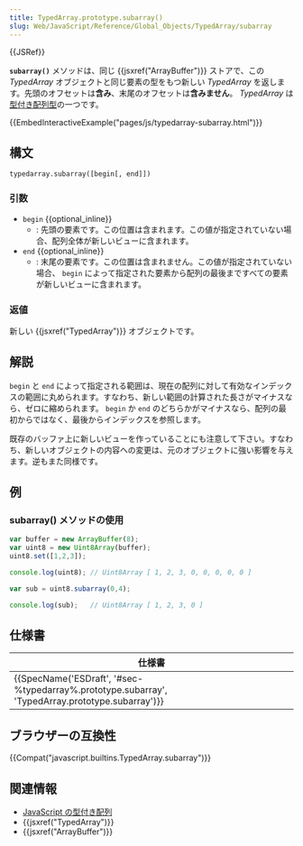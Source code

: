 ```yaml
---
title: TypedArray.prototype.subarray()
slug: Web/JavaScript/Reference/Global_Objects/TypedArray/subarray
---
```

{{JSRef}}

**`subarray()`** メソッドは、同じ {{jsxref("ArrayBuffer")}} ストアで、この _TypedArray_ オブジェクトと同じ要素の型をもつ新しい _TypedArray_ を返します。先頭のオフセットは**含み**、末尾のオフセットは**含みません**。 _TypedArray_ は[型付き配列型](/ja/docs/Web/JavaScript/Reference/Global_Objects/TypedArray#TypedArray_objects)の一つです。

{{EmbedInteractiveExample("pages/js/typedarray-subarray.html")}}

## 構文

```
typedarray.subarray([begin[, end]])
```

### 引数

- `begin` {{optional_inline}}
  - : 先頭の要素です。この位置は含まれます。この値が指定されていない場合、配列全体が新しいビューに含まれます。
- `end` {{optional_inline}}
  - : 末尾の要素です。この位置は含まれません。この値が指定されていない場合、 `begin` によって指定された要素から配列の最後まですべての要素が新しいビューに含まれます。

### 返値

新しい {{jsxref("TypedArray")}} オブジェクトです。

## 解説

`begin` と `end` によって指定される範囲は、現在の配列に対して有効なインデックスの範囲に丸められます。すなわち、新しい範囲の計算された長さがマイナスなら、ゼロに縮められます。 `begin` か `end` のどちらかがマイナスなら、配列の最初からではなく、最後からインデックスを参照します。

既存のバッファ上に新しいビューを作っていることにも注意して下さい。すなわち、新しいオブジェクトの内容への変更は、元のオブジェクトに強い影響を与えます。逆もまた同様です。

## 例

### subarray() メソッドの使用

```js
var buffer = new ArrayBuffer(8);
var uint8 = new Uint8Array(buffer);
uint8.set([1,2,3]);

console.log(uint8); // Uint8Array [ 1, 2, 3, 0, 0, 0, 0, 0 ]

var sub = uint8.subarray(0,4);

console.log(sub);   // Uint8Array [ 1, 2, 3, 0 ]
```

## 仕様書

| 仕様書                                                                                                                           |
| -------------------------------------------------------------------------------------------------------------------------------- |
| {{SpecName('ESDraft', '#sec-%typedarray%.prototype.subarray', 'TypedArray.prototype.subarray')}} |

## ブラウザーの互換性

{{Compat("javascript.builtins.TypedArray.subarray")}}

## 関連情報

- [JavaScript の型付き配列](/ja/docs/Web/JavaScript/Typed_arrays)
- {{jsxref("TypedArray")}}
- {{jsxref("ArrayBuffer")}}
